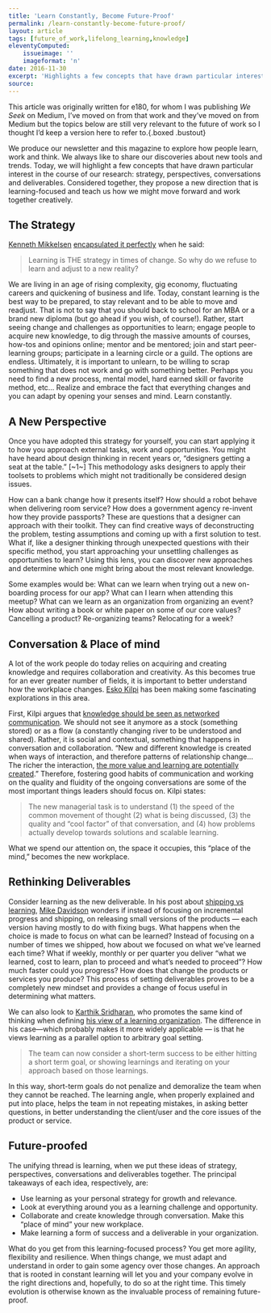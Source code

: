 ```yaml
---
title: 'Learn Constantly, Become Future-Proof'
permalink: /learn-constantly-become-future-proof/
layout: article
tags: [future_of_work,lifelong_learning,knowledge]
eleventyComputed:
	issueimage: ''
	imageformat: 'n'
date: 2016-11-30
excerpt: 'Highlights a few concepts that have drawn particular interest in the course of my research for e180: strategy, perspectives, conversations and deliverables. Considered together, they propose a new direction that is learning-focused and teach us how we might move forward and work together creatively.'
source: 
---
```

This article was originally written for e180, for whom I was publishing *We Seek* on Medium, I’ve moved on from that work and they’ve moved on from Medium but the topics below are still very relevant to the future of work so I thought I’d keep a version here to refer to.{.boxed .bustout}

We produce our newsletter and this magazine to explore how people learn, work and think. We always like to share our discoveries about new tools and trends. Today, we will highlight a few concepts that have drawn particular interest in the course of our research: strategy, perspectives, conversations and deliverables. Considered together, they propose a new direction that is learning-focused and teach us how we might move forward and work together creatively.

## The Strategy
[Kenneth Mikkelsen](https://medium.com/u/a7fb9f02ff23) [encapsulated it perfectly](https://twitter.com/LeadershipABC/status/747326331956801538) when he said:

> Learning is THE strategy in times of change. So why do we refuse to learn and adjust to a new reality?  

We are living in an age of rising complexity, gig economy, fluctuating careers and quickening of business and life. Today, constant learning is the best way to be prepared, to stay relevant and to be able to move and readjust. That is not to say that you should back to school for an MBA or a brand new diploma (but go ahead if you wish, of course!). Rather, start seeing change and challenges as opportunities to learn; engage people to acquire new knowledge, to dig through the massive amounts of courses, how-tos and opinions online; mentor and be mentored; join and start peer-learning groups; participate in a learning circle or a guild. The options are endless. Ultimately, it is important to unlearn, to be willing to scrap something that does not work and go with something better. Perhaps you need to find a new process, mental model, hard earned skill or favorite method, etc…
Realize and embrace the fact that everything changes and you can adapt by opening your senses and mind. Learn constantly.

## A New Perspective
Once you have adopted this strategy for yourself, you can start applying it to how you approach external tasks, work and opportunities. You might have heard about design thinking in recent years or, “designers getting a seat at the table.” [~1~] This methodology asks designers to apply their toolsets to problems which might not traditionally be considered design issues.

How can a bank change how it presents itself? How should a robot behave when delivering room service? How does a government agency re-invent how they provide passports? These are questions that a designer can approach with their toolkit. They can find creative ways of deconstructing the problem, testing assumptions and coming up with a first solution to test. What if, like a designer thinking through unexpected questions with their specific method, you start approaching your unsettling challenges as opportunities to learn? Using this lens, you can discover new approaches and determine which one might bring about the most relevant knowledge.

Some examples would be: What can we learn when trying out a new on-boarding process for our app? What can I learn when attending this meetup? What can we learn as an organization from organizing an event? How about writing a book or white paper on some of our core values? Cancelling a product? Re-organizing teams? Relocating for a week?

## Conversation & Place of mind
A lot of the work people do today relies on acquiring and creating knowledge and requires collaboration and creativity. As this becomes true for an ever greater number of fields, it is important to better understand how the workplace changes. [Esko Kilpi](https://medium.com/u/21e39609) has been making some fascinating explorations in this area.

First, Kilpi argues that [knowledge should be seen as networked communication](https://medium.com/@EskoKilpi/your-facts-are-not-my-facts-2cd62aafb70b). We should not see it anymore as a stock (something stored) or as a flow (a constantly changing river to be understood and shared). Rather, it is social and contextual, something that happens in conversation and collaboration. “New and different knowledge is created when ways of interaction, and therefore patterns of relationship change… The richer the interaction, [the more value and learning are potentially created](https://shift.newco.co/the-skills-we-need-bf74d1a86238).” Therefore, fostering good habits of communication and working on the quality and fluidity of the ongoing conversations are some of the most important things leaders should focus on. Kilpi states:

> The new managerial task is to understand (1) the speed of the common movement of thought (2) what is being discussed, (3) the quality and “cool factor” of that conversation, and (4) how problems actually develop towards solutions and scalable learning.  

What we spend our attention on, the space it occupies, this “place of the mind,” becomes the new workplace.

## Rethinking Deliverables
Consider learning as the new deliverable. In his post about [shipping vs learning](https://mikeindustries.com/blog/archive/2016/09/shipping-vs-learning), [Mike Davidson](https://medium.com/u/a06d6cfa6fd1) wonders if instead of focusing on incremental progress and shipping, on releasing small versions of the products — each version having mostly to do with fixing bugs. What happens when the choice is made to focus on what can be learned?
Instead of focusing on a number of times we shipped, how about we focused on what we’ve learned each time? What if weekly, monthly or per quarter you deliver “what we learned, cost to learn, plan to proceed and what’s needed to proceed”? How much faster could you progress? How does that change the products or services you produce? This process of setting deliverables proves to be a completely new mindset and provides a change of focus useful in determining what matters.

We can also look to [Karthik Sridharan](https://medium.com/u/2098615a2b92), who promotes the same kind of thinking when defining [his view of a learning organization](https://medium.com/for-entrepreneurs/teaching-your-organization-to-learn-51c7eeef2358). The difference in his case—which probably makes it more widely applicable — is that he views learning as a parallel option to arbitrary goal setting.

> The team can now consider a short-term success to be either hitting a short term goal, or showing learnings and iterating on your approach based on those learnings.  

In this way, short-term goals do not penalize and demoralize the team when they cannot be reached. The learning angle, when properly explained and put into place, helps the team in not repeating mistakes, in asking better questions, in better understanding the client/user and the core issues of the product or service.

## Future-proofed
The unifying thread is learning, when we put these ideas of strategy, perspectives, conversations and deliverables together. The principal takeaways of each idea, respectively, are:

* Use learning as your personal strategy for growth and relevance.
* Look at everything around you as a learning challenge and opportunity.
* Collaborate and create knowledge through conversation. Make this “place of mind” your new workplace.
* Make learning a form of success and a deliverable in your organization.

What do you get from this learning-focused process? You get more agility, flexibility and resilience. When things change, we must adapt and understand in order to gain some agency over those changes. An approach that is rooted in constant learning will let you and your company evolve in the right directions and, hopefully, to do so at the right time. This timely evolution is otherwise known as the invaluable process of remaining future-proof.